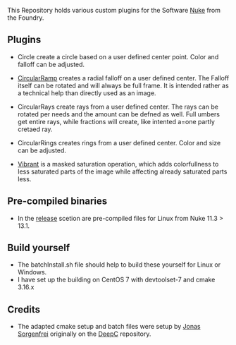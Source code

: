 This Repository holds various custom plugins for the Software [Nuke](https://www.foundry.com/products/nuke-family/nuke) from the Foundry.


## Plugins

- Circle create a circle based on a user defined center point. Color and falloff can be adjusted.

- [CircularRamp](https://vimeo.com/640930193) creates a radial falloff on a user defined center. The Falloff itself can be rotated and will always be full frame. It is intended rather as a technical help than directly used as an image.

- CircularRays create rays from a user defined center. The rays can be rotated per needs and the amount can be defned as well. Full umbers get entire rays, while fractions will create, like intented a=one partly cretaed ray.

- CircularRings creates rings from a user defined center. Color and size can be adjusted. 

- [Vibrant](https://vimeo.com/637353122) is a masked saturation operation, which adds colorfullness to less saturated parts of the image while affecting already saturated parts less.


## Pre-compiled binaries
- In the [release](https://github.com/falkhofmann/nuke_plugins/releases) scetion are pre-compiled files for Linux from Nuke 11.3 > 13.1.


## Build yourself
- The batchInstall.sh file should help to build these yourself for Linux or Windows.
- I have set up the building on CentOS 7 with devtoolset-7 and cmake 3.16.x

## Credits 
- The adapted cmake setup and batch files were setup by [Jonas Sorgenfrei](https://github.com/jonassorgenfrei) originally on the [DeepC](https://github.com/charlesangus/DeepC) repository.
